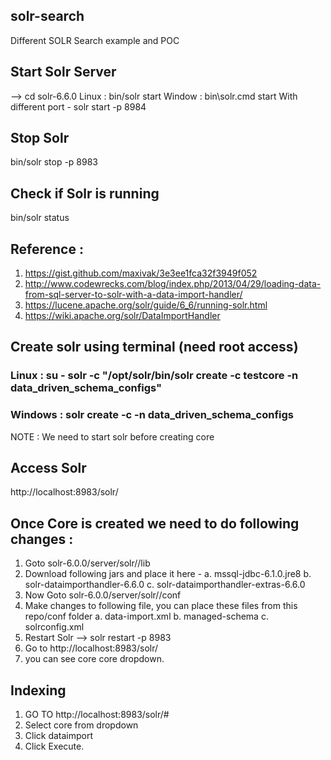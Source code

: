 ## solr-search
Different SOLR Search example and POC

## Start Solr Server
--> cd solr-6.6.0
Linux :  bin/solr start
Window : bin\solr.cmd start
With different port - solr start -p 8984

## Stop Solr
bin/solr stop -p 8983

## Check if Solr is running
bin/solr status

## Reference :
1. https://gist.github.com/maxivak/3e3ee1fca32f3949f052
2. http://www.codewrecks.com/blog/index.php/2013/04/29/loading-data-from-sql-server-to-solr-with-a-data-import-handler/
3. https://lucene.apache.org/solr/guide/6_6/running-solr.html
4. https://wiki.apache.org/solr/DataImportHandler

## Create solr using terminal (need root access)
### Linux : su - solr -c "/opt/solr/bin/solr create -c testcore -n data_driven_schema_configs"
### Windows : solr create -c <name> -n data_driven_schema_configs
  NOTE : We need to start solr before creating core

## Access Solr
http://localhost:8983/solr/

## Once Core is created we need to do following changes :
1. Goto solr-6.0.0/server/solr/<core-name>/lib
2. Download following jars and place it here -
  a. mssql-jdbc-6.1.0.jre8
  b. solr-dataimporthandler-6.6.0
  c. solr-dataimporthandler-extras-6.6.0
3. Now Goto solr-6.0.0/server/solr/<core-name>/conf
4. Make changes to following file, you can place these files from this repo/conf folder
  a. data-import.xml
  b. managed-schema
  c. solrconfig.xml
5. Restart Solr --> solr restart -p 8983
6. Go to http://localhost:8983/solr/
7. you can see core core dropdown.

## Indexing
1. GO TO http://localhost:8983/solr/#
2. Select core from dropdown
3. Click dataimport
4. Click Execute.



